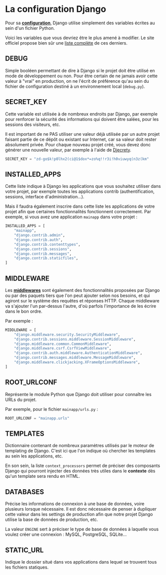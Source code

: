 
# La configuration Django

Pour sa [**configuration**](https://docs.djangoproject.com/fr/3.2/topics/settings/), Django utilise simplement des variables écrites au sein d'un fichier Python.

Voici les variables que vous devriez être le plus amené à modifier. Le site officiel propose bien sûr une [liste complète](https://docs.djangoproject.com/fr/3.2/ref/settings/) de ces derniers.

## DEBUG

Simple booléen permettant de dire à Django si le projet doit être utilisé en mode de développement ou non. Pour être certain de ne jamais avoir cette valeur à "vrai" en production, on ne l'écrit de préférence qu'au sein du fichier de configuration destiné à un environnement local (`debug.py`).

## SECRET_KEY

Cette variable est utilisée à de nombreux endroits par Django, par exemple pour renforcer la sécurité des informations qui doivent être salées, pour les sessions des visiteurs, etc.

Il est important de ne PAS utiliser une valeur déjà utilisée par un autre projet faisant partie de ce dépôt ou existant sur Internet, car sa valeur doit rester absolument privée. Pour chaque nouveau projet créé, vous devez donc générer une nouvelle valeur, par exemple à l'aide de [Djecrety](https://djecrety.ir/).

```python
SECRET_KEY = "zd-go$k!p0lhx2(ci@1$dox*=zo%q!!r3i!h0viuwyq(n3z(km"
```

## INSTALLED_APPS

Cette liste indique à Django les applications que vous souhaitez utiliser dans votre projet, par exemple toutes les applications contrib (authentification, sessions, interface d'administration...).

Mais il faudra également inscrire dans cette liste les applications de votre projet afin que certaines fonctionnalités fonctionnent correctement. Par exemple, si vous avez une application `mainapp` dans votre projet :

```python
INSTALLED_APPS = [
    "mainapp",
    "django.contrib.admin",
    "django.contrib.auth",
    "django.contrib.contenttypes",
    "django.contrib.sessions",
    "django.contrib.messages",
    "django.contrib.staticfiles",
]
```

## MIDDLEWARE

Les [**middlewares**](https://docs.djangoproject.com/fr/3.2/topics/http/middleware/) sont également des fonctionnalités proposées par Django ou par des paquets tiers que l'on peut ajouter selon nos besoins, et qui agiront sur le système des requêtes et réponses HTTP. Chaque middleware va s'ajouter l'un par-dessus l'autre, d'où parfois l'importance de les écrire dans le bon ordre.

Par exemple :

```python
MIDDLEWARE = [
    "django.middleware.security.SecurityMiddleware",
    "django.contrib.sessions.middleware.SessionMiddleware",
    "django.middleware.common.CommonMiddleware",
    "django.middleware.csrf.CsrfViewMiddleware",
    "django.contrib.auth.middleware.AuthenticationMiddleware",
    "django.contrib.messages.middleware.MessageMiddleware",
    "django.middleware.clickjacking.XFrameOptionsMiddleware",
]
```

## ROOT_URLCONF

Représente le module Python que Django doit utiliser pour connaître les URLs du projet.

Par exemple, pour le fichier `mainapp/urls.py` :

```python
ROOT_URLCONF = "mainapp.urls"
```

## TEMPLATES

Dictionnaire contenant de nombreux paramètres utilisés par le moteur de templating de Django. C'est ici que l'on indique où chercher les templates au sein les applications, etc.

En son sein, la liste `context_processors` permet de préciser des composants Django qui pourront injecter des données très utiles dans le **contexte** dès qu'un template sera rendu en HTML.

## DATABASES

Précise les informations de connexion à une base de données, voire plusieurs lorsque nécessaire. Il est donc nécessaire de penser à dupliquer cette valeur dans les settings de production afin que notre projet Django utilise la base de données de production, etc.

La valeur `ENGINE` sert à préciser le type de base de données à laquelle vous voulez créer une connexion : MySQL, PostgreSQL, SQLite...

## STATIC_URL

Indique le dossier situé dans vos applications dans lequel se trouvent tous les fichiers statiques.

